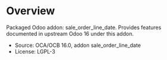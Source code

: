 # Overview

Packaged Odoo addon: sale_order_line_date. Provides features documented in upstream Odoo 16 under this addon.

- Source: OCA/OCB 16.0, addon sale_order_line_date
- License: LGPL-3
